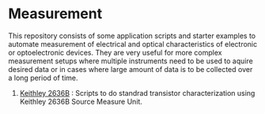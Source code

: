 # Measurement

This repository consists of some application scripts and starter examples to 
automate measurement of electrical and optical characteristics of electronic or optoelectronic devices.
They are very useful for more complex measurement setups 
where multiple instruments need to be used to aquire desired data or in cases where large amount of data is to be collected over a long period of time.

1. [Keithley 2636B](k2636b/) : Scripts to do standrad transistor characterization using Keithley 2636B Source Measure Unit.
